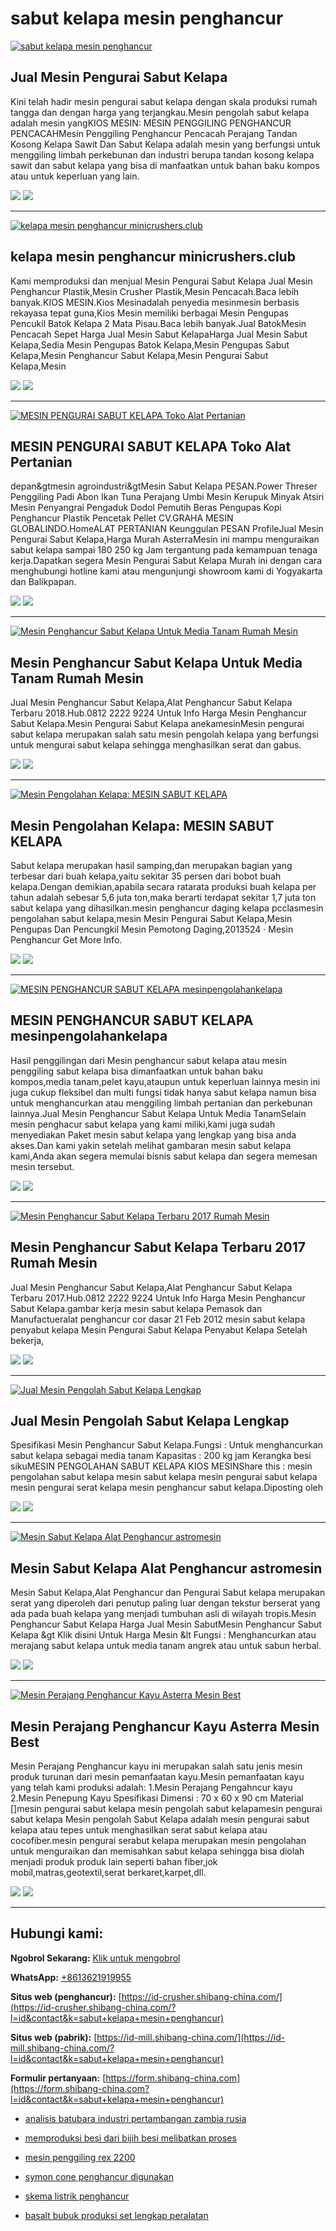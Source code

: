 # sabut kelapa mesin penghancur

<a href="https://swt.shibang-china.com/?l=id&img&k=sabut+kelapa+mesin+penghancur" target="_blank">![sabut kelapa mesin penghancur](http://static.shibang-china.com/all-800x300/423.jpg)</a>

## Jual Mesin Pengurai Sabut Kelapa
Kini telah hadir mesin pengurai sabut kelapa dengan skala produksi rumah tangga dan dengan harga yang terjangkau.Mesin pengolah sabut kelapa adalah mesin yangKIOS MESIN: MESIN PENGGILING PENGHANCUR PENCACAHMesin Penggiling Penghancur Pencacah Perajang Tandan Kosong Kelapa Sawit Dan Sabut Kelapa adalah mesin yang berfungsi untuk menggiling limbah perkebunan dan industri berupa tandan kosong kelapa sawit dan sabut kelapa yang bisa di manfaatkan untuk bahan baku kompos atau untuk keperluan yang lain.


<a href="https://whatsapp.shibangsoft.com/WhatsApp.php" target="_blank" title="WhatsApp">![](http://static.shibang-china.com/icon/whatsapp.png)</a> <a href="https://swt.shibang-china.com/?l=id&icon&k=sabut+kelapa+mesin+penghancur" target="_blank">![](http://static.shibang-china.com/icon/chat-id.png)</a>

---

<a href="https://swt.shibang-china.com/?l=id&img&k=sabut+kelapa+mesin+penghancur" target="_blank">![kelapa mesin penghancur minicrushers.club](http://static.shibang-china.com/all-800x300/197.jpg)</a>

## kelapa mesin penghancur minicrushers.club
Kami memproduksi dan menjual Mesin Pengurai Sabut Kelapa Jual Mesin Penghancur Plastik,Mesin Crusher Plastik,Mesin Pencacah.Baca lebih banyak.KIOS MESIN.Kios Mesinadalah penyedia mesinmesin berbasis rekayasa tepat guna,Kios Mesin memiliki berbagai Mesin Pengupas Pencukil Batok Kelapa 2 Mata Pisau.Baca lebih banyak.Jual BatokMesin Pencacah Sepet Harga Jual Mesin Sabut KelapaHarga Jual Mesin Sabut Kelapa,Sedia Mesin Pengupas Batok Kelapa,Mesin Pengupas Sabut Kelapa,Mesin Penghancur Sabut Kelapa,Mesin Pengurai Sabut Kelapa,Mesin


<a href="https://whatsapp.shibangsoft.com/WhatsApp.php" target="_blank" title="WhatsApp">![](http://static.shibang-china.com/icon/whatsapp.png)</a> <a href="https://swt.shibang-china.com/?l=id&icon&k=sabut+kelapa+mesin+penghancur" target="_blank">![](http://static.shibang-china.com/icon/chat-id.png)</a>

---

<a href="https://swt.shibang-china.com/?l=id&img&k=sabut+kelapa+mesin+penghancur" target="_blank">![MESIN PENGURAI SABUT KELAPA Toko Alat Pertanian](http://static.shibang-china.com/all-800x300/775.jpg)</a>

## MESIN PENGURAI SABUT KELAPA Toko Alat Pertanian
depan&gtmesin agroindustri&gtMesin Sabut Kelapa PESAN.Power Threser Penggiling Padi Abon Ikan Tuna Perajang Umbi Mesin Kerupuk Minyak Atsiri Mesin Penyangrai Pengaduk Dodol Pemutih Beras Pengupas Kopi Penghancur Plastik Pencetak Pellet CV.GRAHA MESIN GLOBALINDO.HomeALAT PERTANIAN Keunggulan PESAN ProfileJual Mesin Pengurai Sabut Kelapa,Harga Murah AsterraMesin ini mampu menguraikan sabut kelapa sampai 180 250 kg Jam tergantung pada kemampuan tenaga kerja.Dapatkan segera Mesin Pengurai Sabut Kelapa Murah ini dengan cara menghubungi hotline kami atau mengunjungi showroom kami di Yogyakarta dan Balikpapan.


<a href="https://whatsapp.shibangsoft.com/WhatsApp.php" target="_blank" title="WhatsApp">![](http://static.shibang-china.com/icon/whatsapp.png)</a> <a href="https://swt.shibang-china.com/?l=id&icon&k=sabut+kelapa+mesin+penghancur" target="_blank">![](http://static.shibang-china.com/icon/chat-id.png)</a>

---

<a href="https://swt.shibang-china.com/?l=id&img&k=sabut+kelapa+mesin+penghancur" target="_blank">![Mesin Penghancur Sabut Kelapa Untuk Media Tanam Rumah Mesin](http://static.shibang-china.com/all-800x300/43.jpg)</a>

## Mesin Penghancur Sabut Kelapa Untuk Media Tanam Rumah Mesin
Jual Mesin Penghancur Sabut Kelapa,Alat Penghancur Sabut Kelapa Terbaru 2018.Hub.0812 2222 9224 Untuk Info Harga Mesin Penghancur Sabut Kelapa.Mesin Pengurai Sabut Kelapa anekamesinMesin pengurai sabut kelapa merupakan salah satu mesin pengolah kelapa yang berfungsi untuk mengurai sabut kelapa sehingga menghasilkan serat dan gabus.


<a href="https://whatsapp.shibangsoft.com/WhatsApp.php" target="_blank" title="WhatsApp">![](http://static.shibang-china.com/icon/whatsapp.png)</a> <a href="https://swt.shibang-china.com/?l=id&icon&k=sabut+kelapa+mesin+penghancur" target="_blank">![](http://static.shibang-china.com/icon/chat-id.png)</a>

---

<a href="https://swt.shibang-china.com/?l=id&img&k=sabut+kelapa+mesin+penghancur" target="_blank">![Mesin Pengolahan Kelapa: MESIN SABUT KELAPA](http://static.shibang-china.com/all-800x300/73.jpg)</a>

## Mesin Pengolahan Kelapa: MESIN SABUT KELAPA
Sabut kelapa merupakan hasil samping,dan merupakan bagian yang terbesar dari buah kelapa,yaitu sekitar 35 persen dari bobot buah kelapa.Dengan demikian,apabila secara ratarata produksi buah kelapa per tahun adalah sebesar 5,6 juta ton,maka berarti terdapat sekitar 1,7 juta ton sabut kelapa yang dihasilkan.mesin penghancur daging kelapa pcclasmesin pengolahan sabut kelapa,mesin Mesin Pengurai Sabut Kelapa,Mesin Pengupas Dan Pencungkil Mesin Pemotong Daging,2013524 · Mesin Penghancur Get More Info.


<a href="https://whatsapp.shibangsoft.com/WhatsApp.php" target="_blank" title="WhatsApp">![](http://static.shibang-china.com/icon/whatsapp.png)</a> <a href="https://swt.shibang-china.com/?l=id&icon&k=sabut+kelapa+mesin+penghancur" target="_blank">![](http://static.shibang-china.com/icon/chat-id.png)</a>

---

<a href="https://swt.shibang-china.com/?l=id&img&k=sabut+kelapa+mesin+penghancur" target="_blank">![MESIN PENGHANCUR SABUT KELAPA mesinpengolahankelapa](http://static.shibang-china.com/all-800x300/1108.jpg)</a>

## MESIN PENGHANCUR SABUT KELAPA mesinpengolahankelapa
Hasil penggilingan dari Mesin penghancur sabut kelapa atau mesin penggiling sabut kelapa bisa dimanfaatkan untuk bahan baku kompos,media tanam,pelet kayu,ataupun untuk keperluan lainnya mesin ini juga cukup fleksibel dan multi fungsi tidak hanya sabut kelapa namun bisa untuk menghancurkan atau menggiling limbah pertanian dan perkebunan lainnya.Jual Mesin Penghancur Sabut Kelapa Untuk Media TanamSelain mesin penghacur sabut kelapa yang kami miliki,kami juga sudah menyediakan Paket mesin sabut kelapa yang lengkap yang bisa anda akses.Dan kami yakin setelah melihat gambaran mesin sabut kelapa kami,Anda akan segera memulai bisnis sabut kelapa dan segera memesan mesin tersebut.


<a href="https://whatsapp.shibangsoft.com/WhatsApp.php" target="_blank" title="WhatsApp">![](http://static.shibang-china.com/icon/whatsapp.png)</a> <a href="https://swt.shibang-china.com/?l=id&icon&k=sabut+kelapa+mesin+penghancur" target="_blank">![](http://static.shibang-china.com/icon/chat-id.png)</a>

---

<a href="https://swt.shibang-china.com/?l=id&img&k=sabut+kelapa+mesin+penghancur" target="_blank">![Mesin Penghancur Sabut Kelapa Terbaru 2017 Rumah Mesin](http://static.shibang-china.com/all-800x300/1100.jpg)</a>

## Mesin Penghancur Sabut Kelapa Terbaru 2017 Rumah Mesin
Jual Mesin Penghancur Sabut Kelapa,Alat Penghancur Sabut Kelapa Terbaru 2017.Hub.0812 2222 9224 Untuk Info Harga Mesin Penghancur Sabut Kelapa.gambar kerja mesin sabut kelapa Pemasok dan Manufactueralat penghancur cor dasar 21 Feb 2012 mesin sabut kelapa penyabut kelapa Mesin Pengurai Sabut Kelapa Penyabut Kelapa Setelah bekerja,


<a href="https://whatsapp.shibangsoft.com/WhatsApp.php" target="_blank" title="WhatsApp">![](http://static.shibang-china.com/icon/whatsapp.png)</a> <a href="https://swt.shibang-china.com/?l=id&icon&k=sabut+kelapa+mesin+penghancur" target="_blank">![](http://static.shibang-china.com/icon/chat-id.png)</a>

---

<a href="https://swt.shibang-china.com/?l=id&img&k=sabut+kelapa+mesin+penghancur" target="_blank">![Jual Mesin Pengolah Sabut Kelapa Lengkap](http://static.shibang-china.com/all-800x300/146.jpg)</a>

## Jual Mesin Pengolah Sabut Kelapa Lengkap
Spesifikasi Mesin Penghancur Sabut Kelapa.Fungsi : Untuk menghancurkan sabut kelapa sebagai media tanam Kapasitas : 200 kg jam Kerangka besi sikuMESIN PENGOLAHAN SABUT KELAPA KIOS MESINShare this : mesin pengolahan sabut kelapa mesin sabut kelapa mesin pengurai sabut kelapa mesin pengurai serat kelapa mesin penghancur sabut kelapa.Diposting oleh


<a href="https://whatsapp.shibangsoft.com/WhatsApp.php" target="_blank" title="WhatsApp">![](http://static.shibang-china.com/icon/whatsapp.png)</a> <a href="https://swt.shibang-china.com/?l=id&icon&k=sabut+kelapa+mesin+penghancur" target="_blank">![](http://static.shibang-china.com/icon/chat-id.png)</a>

---

<a href="https://swt.shibang-china.com/?l=id&img&k=sabut+kelapa+mesin+penghancur" target="_blank">![Mesin Sabut Kelapa Alat Penghancur astromesin](http://static.shibang-china.com/all-800x300/167.jpg)</a>

## Mesin Sabut Kelapa Alat Penghancur astromesin
Mesin Sabut Kelapa,Alat Penghancur dan Pengurai Sabut kelapa merupakan serat yang diperoleh dari penutup paling luar dengan tekstur berserat yang ada pada buah kelapa yang menjadi tumbuhan asli di wilayah tropis.Mesin Penghancur Sabut Kelapa Harga Jual Mesin SabutMesin Penghancur Sabut Kelapa &gt Klik disini Untuk Harga Mesin &lt Fungsi : Menghancurkan atau merajang sabut kelapa untuk media tanam angrek atau untuk sabun herbal.


<a href="https://whatsapp.shibangsoft.com/WhatsApp.php" target="_blank" title="WhatsApp">![](http://static.shibang-china.com/icon/whatsapp.png)</a> <a href="https://swt.shibang-china.com/?l=id&icon&k=sabut+kelapa+mesin+penghancur" target="_blank">![](http://static.shibang-china.com/icon/chat-id.png)</a>

---

<a href="https://swt.shibang-china.com/?l=id&img&k=sabut+kelapa+mesin+penghancur" target="_blank">![Mesin Perajang Penghancur Kayu Asterra Mesin Best](http://static.shibang-china.com/all-800x300/676.jpg)</a>

## Mesin Perajang Penghancur Kayu Asterra Mesin Best
Mesin Perajang Penghancur kayu ini merupakan salah satu jenis mesin produk turunan dari mesin pemanfaatan kayu.Mesin pemanfaatan kayu yang telah kami produksi adalah: 1.Mesin Perajang Pengahncur kayu 2.Mesin Penepung Kayu Spesifikasi Dimensi : 70 x 60 x 90 cm Material []mesin pengurai sabut kelapa mesin pengolah sabut kelapamesin pengurai sabut kelapa Mesin pengolah Sabut Kelapa adalah mesin pengurai sabut kelapa atau tepes untuk menghasilkan serat sabut kelapa atau cocofiber.mesin pengurai serabut kelapa merupakan mesin pengolahan untuk menguraikan dan memisahkan sabut kelapa sehingga bisa diolah menjadi produk produk lain seperti bahan fiber,jok mobil,matras,geotextil,serat berkaret,karpet,dll.


<a href="https://whatsapp.shibangsoft.com/WhatsApp.php" target="_blank" title="WhatsApp">![](http://static.shibang-china.com/icon/whatsapp.png)</a> <a href="https://swt.shibang-china.com/?l=id&icon&k=sabut+kelapa+mesin+penghancur" target="_blank">![](http://static.shibang-china.com/icon/chat-id.png)</a>

---
## Hubungi kami:

**Ngobrol Sekarang:** [Klik untuk mengobrol](https://swt.shibang-china.com?l=id&contact&k=sabut+kelapa+mesin+penghancur)

**WhatsApp:**  [+8613621919955](https://whatsapp.shibangsoft.com/WhatsApp.php)

**Situs web (penghancur):** [https://id-crusher.shibang-china.com/](https://id-crusher.shibang-china.com/?l=id&contact&k=sabut+kelapa+mesin+penghancur)

**Situs web (pabrik):** [https://id-mill.shibang-china.com/](https://id-mill.shibang-china.com/?l=id&contact&k=sabut+kelapa+mesin+penghancur)

**Formulir pertanyaan:** [https://form.shibang-china.com](https://form.shibang-china.com?l=id&contact&k=sabut+kelapa+mesin+penghancur)

* [analisis batubara industri pertambangan zambia rusia](../33/analisis%20batubara%20industri%20pertambangan%20zambia%20rusia.md)

* [memproduksi besi dari bijih besi melibatkan proses](../37/memproduksi%20besi%20dari%20bijih%20besi%20melibatkan%20proses.md)

* [mesin penggiling rex 2200](../31/mesin%20penggiling%20rex%202200.md)

* [symon cone penghancur digunakan](../35/symon%20cone%20penghancur%20digunakan.md)

* [skema listrik penghancur](../38/skema%20listrik%20penghancur.md)

* [basalt bubuk produksi set lengkap peralatan](../35/basalt%20bubuk%20produksi%20set%20lengkap%20peralatan.md)